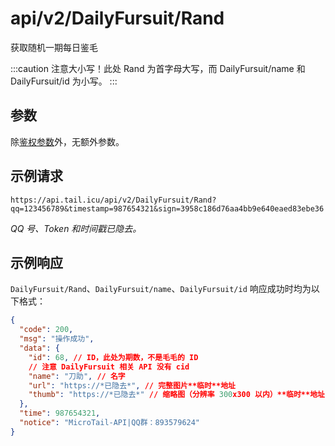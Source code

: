 # api/v2/DailyFursuit/Rand
获取随机一期每日鉴毛

:::caution
注意大小写！此处 Rand 为首字母大写，而 DailyFursuit/name 和 DailyFursuit/id 为小写。
:::

## 参数
除[鉴权参数](/docs/misc/furbot/index#鉴权)外，无额外参数。

## 示例请求
```url
https://api.tail.icu/api/v2/DailyFursuit/Rand?qq=123456789&timestamp=987654321&sign=3958c186d76aa4bb9e640eaed83ebe36
```
*QQ 号、Token 和时间戳已隐去。*

## 示例响应
`DailyFursuit/Rand`、`DailyFursuit/name`、`DailyFursuit/id` 响应成功时均为以下格式：
```json
{
  "code": 200,
  "msg": "操作成功",
  "data": {
    "id": 68, // ID，此处为期数，不是毛毛的 ID
    // 注意 DailyFursuit 相关 API 没有 cid
    "name": "刀助", // 名字
    "url": "https://*已隐去*", // 完整图片**临时**地址
    "thumb": "https://*已隐去*" // 缩略图（分辨率 300x300 以内）**临时**地址
  },
  "time": 987654321,
  "notice": "MicroTail-API|QQ群：893579624"
}
```
